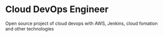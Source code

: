 # Cloud DevOps Engineer
 Open source project of cloud devops with AWS, Jenkins, cloud fomation and other technologies

